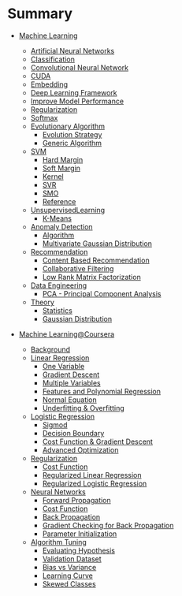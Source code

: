 # Summary

* [Machine Learning](MachineLearning/ml.md)
    * [Artificial Neural Networks](MachineLearning/ann.md)
    * [Classification](MachineLearning/classification.md)
    * [Convolutional Neural Network](MachineLearning/cnn.md)
    * [CUDA](MachineLearning/cuda.md)
    * [Embedding](MachineLearning/embedding.md)
    * [Deep Learning Framework](MachineLearning/dl_frameworks.md)
    * [Improve Model Performance](MachineLearning/model_performance.md)
    * [Regularization](MachineLearning/regularization.md)
    * [Softmax](MachineLearning/softmax.md)
    * [Evolutionary Algorithm]()
        * [Evolution Strategy](MachineLearning/Evolutionary/evolution_strategy.md)
        * [Generic Algorithm](MachineLearning/Evolutionary/generic_algorithm.md)
    * [SVM](MachineLearning/SVM/svm.md)
        * [Hard Margin](MachineLearning/SVM/hard_margin.md)
        * [Soft Margin](MachineLearning/SVM/soft_margin.md)
        * [Kernel](MachineLearning/SVM/kernel.md)
        * [SVR](MachineLearning/SVM/svr.md)
        * [SMO](MachineLearning/SVM/smo.md)
        * [Reference](MachineLearning/SVM/reference.md)
    * [UnsupervisedLearning]()
        * [K-Means](MachineLearning/UnsupervisedLearning/kmeans.md)
    * [Anomaly Detection](MachineLearning/AnomalyDetection/anomaly.md)
        * [Algorithm](MachineLearning/AnomalyDetection/algorithm.md)
        * [Multivariate Gaussian Distribution](MachineLearning/AnomalyDetection/multi_gaussian.md)
    * [Recommendation]()
        * [Content Based Recommendation](MachineLearning/Recommendation/content.md)
        * [Collaborative Filtering](MachineLearning/Recommendation/collaborative_filtering.md)
        * [Low Rank Matrix Factorization](MachineLearning/Recommendation/low_rank_matrix.md)
    * [Data Engineering]()
        * [PCA - Principal Component Analysis](MachineLearning/DataEngineering/pca.md)
    * [Theory]()
        * [Statistics](MachineLearning/Theory/statistics.md)
        * [Gaussian Distribution](MachineLearning/Theory/gaussian.md)


* [Machine Learning@Coursera]()
    * [Background](ML_Coursera_Andrew/Background/background.md)
    * [Linear Regression](ML_Coursera_Andrew/LinearRegression/lr.md)
        * [One Variable](ML_Coursera_Andrew/LinearRegression/one_var.md)
        * [Gradient Descent](ML_Coursera_Andrew/LinearRegression/gradient_descent.md)
        * [Multiple Variables](ML_Coursera_Andrew/LinearRegression/mult_var.md)
        * [Features and Polynomial Regression](ML_Coursera_Andrew/LinearRegression/features.md)
        * [Normal Equation](ML_Coursera_Andrew/LinearRegression/normal_equation.md)
        * [Underfitting & Overfitting](ML_Coursera_Andrew/LinearRegression/error_fit.md)
    * [Logistic Regression](ML_Coursera_Andrew/LogisticRegression/lr.md)
        * [Sigmod](ML_Coursera_Andrew/LogisticRegression/sigmod.md)
        * [Decision Boundary](ML_Coursera_Andrew/LogisticRegression/decision_boundary.md)
        * [Cost Function & Gradient Descent](ML_Coursera_Andrew/LogisticRegression/cost_gd.md)
        * [Advanced Optimization](ML_Coursera_Andrew/LogisticRegression/advanced_optimization.md)
    * [Regularization](ML_Coursera_Andrew/Regularization/regular.md)
        * [Cost Function](ML_Coursera_Andrew/Regularization/cost.md)
        * [Regularized Linear Regression](ML_Coursera_Andrew/Regularization/linear_regression.md)
        * [Regularized Logistic Regression](ML_Coursera_Andrew/Regularization/logistic_regression.md)
    * [Neural Networks](ML_Coursera_Andrew/NeuralNetworks/nn.md)
        * [Forward Propagation](ML_Coursera_Andrew/NeuralNetworks/forward_propagation.md)
        * [Cost Function](ML_Coursera_Andrew/NeuralNetworks/cost.md)
        * [Back Propagation](ML_Coursera_Andrew/NeuralNetworks/back_propagation.md)
        * [Gradient Checking for Back Propagation](ML_Coursera_Andrew/NeuralNetworks/bp_gradient_checking.md)
        * [Parameter Initialization](ML_Coursera_Andrew/NeuralNetworks/parameter_init.md)
    * [Algorithm Tuning](ML_Coursera_Andrew/AlgorithmTuning/tuning.md)
        * [Evaluating Hypothesis](ML_Coursera_Andrew/AlgorithmTuning/evaluating.md)
        * [Validation Dataset](ML_Coursera_Andrew/AlgorithmTuning/validation.md)
        * [Bias vs Variance](ML_Coursera_Andrew/AlgorithmTuning/bias_variance.md)
        * [Learning Curve](ML_Coursera_Andrew/AlgorithmTuning/curved.md)
        * [Skewed Classes](ML_Coursera_Andrew/AlgorithmTuning/skewed.md)